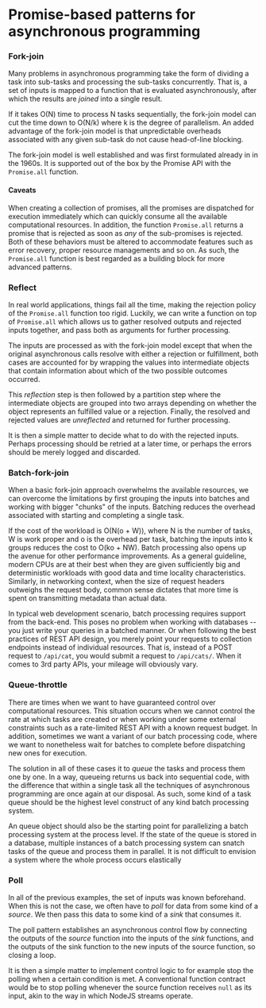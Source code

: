 # Promise-based patterns for asynchronous programming

### Fork-join

Many problems in asynchronous programming take the form of dividing a
task into sub-tasks and processing the sub-tasks concurrently. That is,
a set of inputs is mapped to a function that is evaluated
asynchronously, after which the results are *joined* into a single
result.

If it takes O(N) time to process N tasks sequentially, the fork-join
model can cut the time down to O(N/k) where k is the degree of
parallelism. An added advantage of the fork-join model is that
unpredictable overheads associated with any given sub-task do not cause
head-of-line blocking.

The fork-join model is well established and was first formulated already
in in the 1960s. It is supported out of the box by the Promise API with
the `Promise.all` function.

#### Caveats

When creating a collection of promises, all the promises are dispatched
for execution immediately which can quickly consume all the available
computational resources. In addition, the function `Promise.all` returns
a promise that is rejected as soon as *any* of the sub-promises is
rejected. Both of these behaviors must be altered to accommodate
features such as error recovery, proper resource managements and so on.
As such, the `Promise.all` function is best regarded as a building block
for more advanced patterns.

### Reflect

In real world applications, things fail all the time, making the
rejection policy of the `Promise.all` function too rigid. Luckily, we
can write a function on top of `Promise.all` which allows us to gather
resolved outputs and rejected inputs together, and pass both as
arguments for further processing.

The inputs are processed as with the fork-join model except that when
the original asynchronous calls resolve with either a rejection or
fulfillment, both cases are accounted for by wrapping the values into
intermediate objects that contain information about which of the two
possible outcomes occurred.

This *reflection* step is then followed by a partition step where the
intermediate objects are grouped into two arrays depending on whether the
object represents an fulfilled value or a rejection. Finally, the
resolved and rejected values are *unreflected* and returned for further
processing.

It is then a simple matter to decide what to do with the rejected
inputs. Perhaps processing should be retried at a later time, or perhaps
the errors should be merely logged and discarded.

### Batch-fork-join

When a basic fork-join approach overwhelms the available resources, we
can overcome the limitations by first grouping the inputs into batches
and working with bigger "chunks" of the inputs. Batching reduces the
overhead associated with starting and completing a single task.

If the cost of the workload is O(N(o + W)), where N is the number of
tasks, W is work proper and o is the overhead per task, batching the
inputs into k groups reduces the cost to O(ko + NW). Batch processing
also opens up the avenue for other performance improvements. As a
general guideline, modern CPUs are at their best when they are given
sufficiently big and deterministic workloads with good data and time
locality characteristics. Similarly, in networking context, when the
size of request headers outweighs the request body, common sense
dictates that more time is spent on transmitting metadata than actual
data.

In typical web development scenario, batch processing requires support
from the back-end. This poses no problem when working with databases --
you just write your queries in a batched manner. Or when following the
best practices of REST API design, you merely point your requests to
collection endpoints instead of individual resources. That is, instead
of a POST request to `/api/cat`, you would submit a request to
`/api/cats/`. When it comes to 3rd party APIs, your mileage will
obviously vary.

### Queue-throttle

There are times when we want to have guaranteed control over
computational resources. This situation occurs when we cannot control
the rate at which tasks are created or when working under some external
constraints such as a rate-limited REST API with a known request budget.
In addition, sometimes we want a variant of our batch processing code,
where we want to nonetheless wait for batches to complete before
dispatching new ones for execution.

The solution in all of these cases it to *queue* the tasks and process
them one by one. In a way, queueing returns us back into sequential
code, with the difference that within a single task all the techniques
of asynchronous programming are once again at our disposal. As such,
some kind of a task queue should be the highest level construct of any
kind batch processing system.

An queue object should also be the starting point for parallelizing a
batch processing system at the process level. If the state of the queue
is stored in a database, multiple instances of a batch processing system
can snatch tasks of the queue and process them in parallel. It is not
difficult to envision a system where the whole process occurs
elastically

### Poll

In all of the previous examples, the set of inputs was known beforehand.
When this is not the case, we often have to *poll* for data from some
kind of a *source*. We then pass this data to some kind of a *sink* that
consumes it.

The poll pattern establishes an asynchronous control flow by connecting
the outputs of the *source* function into the inputs of the *sink*
functions, and the outputs of the sink function to the new inputs of the
source function, so closing a loop.

It is then a simple matter to implement control logic to for example
stop the polling when a certain condition is met. A conventional
function contract would be to stop polling whenever the source function
receives `null` as its input, akin to the way in which NodeJS streams
operate.
